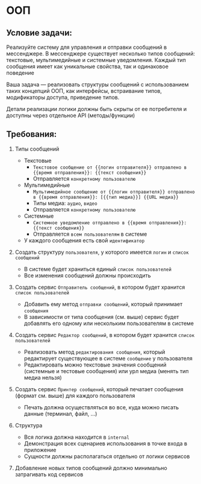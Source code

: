 # ООП

## Условие задачи:

Реализуйте систему для управления и отправки сообщений в мессенджере. В мессенджере существует несколько типов
сообщений: текстовые, мультимедийные и системные уведомления. Каждый тип сообщения имеет как уникальные свойства, так и одинаковое поведение

Ваша задача — реализовать структуры сообщений с использованием таких концепций ООП, как интерфейсы, встраивание типов,
модификаторы доступа, приведение типов.

Детали реализации логики должны быть скрыты от ее потребителя и доступны через отдельное API (методы/функции)  

## Требования:

1. Типы сообщений
   * Текстовые
     * `Текстовое сообщение от {{логин отправителя}} отправлено в {{время отправления}}: {{текст сообщения}}`
     * Отправляется `конкретному пользователю`
   * Мультимедийные
     * `Мультимедийное сообщение от {{логин отправителя}} отправлено в {{время отправления}}: [{{тип медиа}}] {{URL медиа}}`
     * Типы медиа: `аудио`, `видео`
     * Отправляется `конкретному пользователю`
   * Системные
     * `Системное уведомление отправлено в {{время отправления}}: {{текст сообщения}}`
     * Отправляется `всем пользователям` в системе
   * У каждого сообщения есть свой `идентификатор`

2. Создать структуру `пользователя`, у которого имеется `логин` и `список сообщений`
    * В системе будет храниться единый `список пользователей`
    * Все изменения сообщений должны происходить 

3. Создать сервис `Отправитель сообщений`, в котором будет хранится `список пользователей`
   * Добавить ему метод `отправки сообщений`, который принимает `сообщения`
   * В зависимости от типа сообщения (см. выше) сервис будет добавлять его одному или нескольким пользователям в системе

4. Создать сервис `Редактор сообщений`, в котором будет хранится `список пользователей`
    * Реализовать метод `редактирования сообщения`, который редактирует существующее в системе `сообщение` у пользователя
    * Редактировать можно текстовые значения сообщений (системные и тестовые сообщения) или урл медиа (менять тип медиа нельзя)

5. Создать сервис `Принтер сообщений`, который печатает сообщения (формат см. выше) для каждого пользователя
    * Печать должна осуществляться во все, куда можно писать данные (терминал, файл, ...) 

6. Структура 
   * Вся логика должна находится в `internal`
   * Демонстрация всех сценариев использования в точке входа в приложение 
   * Сущности должны располагаться отдельно от логики сервисов

7. Добавление новых типов сообщений должно минимально затрагивать код сервисов

